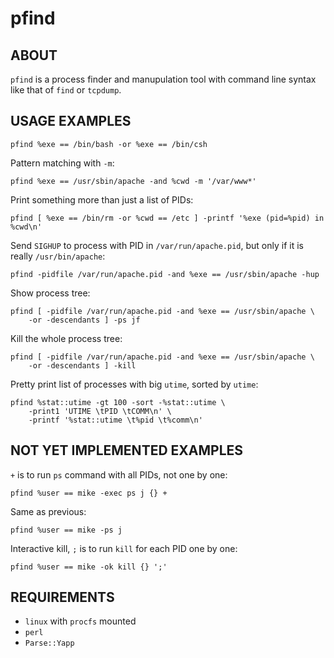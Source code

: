pfind
=====

## ABOUT

`pfind` is a process finder and manupulation tool with command line syntax
like that of `find` or `tcpdump`.

## USAGE EXAMPLES

	pfind %exe == /bin/bash -or %exe == /bin/csh

Pattern matching with `-m`:

	pfind %exe == /usr/sbin/apache -and %cwd -m '/var/www*'

Print something more than just a list of PIDs:

	pfind [ %exe == /bin/rm -or %cwd == /etc ] -printf '%exe (pid=%pid) in %cwd\n'

Send `SIGHUP` to process with PID in `/var/run/apache.pid`,
but only if it is really `/usr/bin/apache`:

	pfind -pidfile /var/run/apache.pid -and %exe == /usr/sbin/apache -hup

Show process tree:

	pfind [ -pidfile /var/run/apache.pid -and %exe == /usr/sbin/apache \
		-or -descendants ] -ps jf

Kill the whole process tree:

	pfind [ -pidfile /var/run/apache.pid -and %exe == /usr/sbin/apache \
		-or -descendants ] -kill

Pretty print list of processes with big `utime`, sorted by `utime`:

	pfind %stat::utime -gt 100 -sort -%stat::utime \
		-print1 'UTIME \tPID \tCOMM\n' \
		-printf '%stat::utime \t%pid \t%comm\n'

## NOT YET IMPLEMENTED EXAMPLES

`+` is to run `ps` command with all PIDs, not one by one:

	pfind %user == mike -exec ps j {} +		

Same as previous:

	pfind %user == mike -ps j

Interactive kill, `;` is to run `kill` for each PID one by one:

	pfind %user == mike -ok kill {} ';'

## REQUIREMENTS

* `linux` with `procfs` mounted
* `perl`
* `Parse::Yapp`

